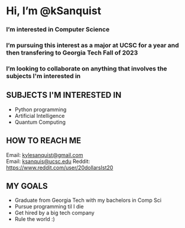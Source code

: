 # Hi, I’m @kSanquist

### I’m interested in Computer Science
### I’m pursuing this interest as a major at UCSC for a year and then transfering to Georgia Tech Fall of 2023
### I’m looking to collaborate on anything that involves the subjects I'm interested in

## SUBJECTS I'M INTERESTED IN
 - Python programming
 - Artificial Intelligence
 - Quantum Computing

## HOW TO REACH ME                                                                             
Email: kylesanquist@gmail.com                                                                  
Email: ksanquis@ucsc.edu
Reddit: https://www.reddit.com/user/20dollarsIst20

## MY GOALS
 - Graduate from Georgia Tech with my bachelors in Comp Sci
 - Pursue programming til I die
 - Get hired by a big tech company
 - Rule the world :)
